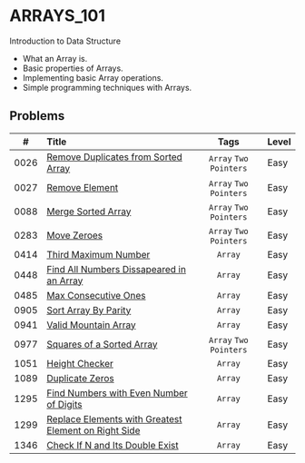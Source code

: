 # **ARRAYS_101**

Introduction to Data Structure

- What an Array is.
- Basic properties of Arrays.
- Implementing basic Array operations.
- Simple programming techniques with Arrays.

## **Problems**

**#**| **Title** | **Tags** | **Level**
-----|:----------|:--------:|:-----------
0026|[Remove Duplicates from Sorted Array](problems.md/#26---remove-duplicates-from-sorted-array)|``Array`` ``Two Pointers``|Easy
0027|[Remove Element](problems.md/#27---remove-element)|``Array`` ``Two Pointers``|Easy
0088|[Merge Sorted Array](problems.md/#88---merge-sorted-array)|``Array`` ``Two Pointers``|Easy
0283|[Move Zeroes](problems.md/#283---move-zeroes)|``Array`` ``Two Pointers``|Easy
0414|[Third Maximum Number](problems.md/#414---third-maximum-number)|``Array``|Easy
0448|[Find All Numbers Dissapeared in an Array](problems.md/#448---find-all-numbers-dissapeared-in-an-array)|``Array``|Easy
0485|[Max Consecutive Ones](problems.md/#485---max-consecutive-ones)|``Array``|Easy
0905|[Sort Array By Parity](problems.md/#905---sort-array-by-parity)|``Array``|Easy
0941|[Valid Mountain Array](problems.md/#941---valid-mountain-array)|``Array``|Easy
0977|[Squares of a Sorted Array](problems.md/#977---squares-of-a-sorted-array)|```Array``` ```Two Pointers```| Easy
1051|[Height Checker](problems.md/#1051---height-checker)|``Array``|Easy
1089|[Duplicate Zeros](problems.md/#1089---duplicate-zeros)|``Array``| Easy
1295|[Find Numbers with Even Number of Digits](problems.md/#1295---find-numbers-with-even-number-of-digits)|``Array``| Easy
1299|[Replace Elements with Greatest Element on Right Side](problems.md/#1299---replace-elements-with-greatest-element-on-right-side)|``Array``|Easy
1346|[Check If N and Its Double Exist](problems.md/#1346---check-if-n-and-its-double-exist)|``Array``|Easy

